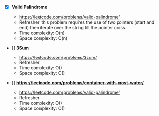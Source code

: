 - [x] **Valid Palindrome**

  - https://leetcode.com/problems/valid-palindrome/
  - Refresher: this problem requires the use of two pointers (start and end) then iterate over the string till the pointer cross.
  - Time complexity: O(n)
  - Space complexity: O(n)

- [] **3Sum**

  - https://leetcode.com/problems/3sum/
  - Refresher:
  - Time complexity: O()
  - Space complexity: O()

- [] **https://leetcode.com/problems/container-with-most-water/**
  - https://leetcode.com/problems/valid-palindrome/
  - Refresher:
  - Time complexity: O()
  - Space complexity: O()
